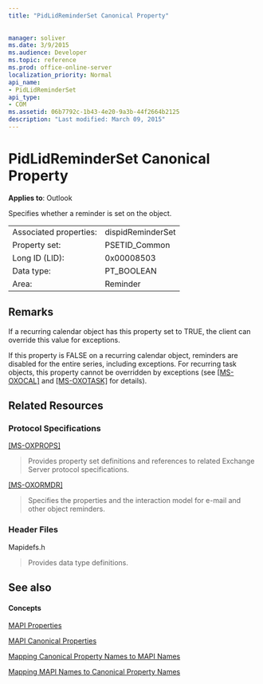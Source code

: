 ```yaml
---
title: "PidLidReminderSet Canonical Property"
 
 
manager: soliver
ms.date: 3/9/2015
ms.audience: Developer
ms.topic: reference
ms.prod: office-online-server
localization_priority: Normal
api_name:
- PidLidReminderSet
api_type:
- COM
ms.assetid: 06b7792c-1b43-4e20-9a3b-44f2664b2125
description: "Last modified: March 09, 2015"
---
```


# PidLidReminderSet Canonical Property

  
  
**Applies to**: Outlook 
  
Specifies whether a reminder is set on the object.
  
|||
|:-----|:-----|
|Associated properties:  <br/> |dispidReminderSet  <br/> |
|Property set:  <br/> |PSETID_Common  <br/> |
|Long ID (LID):  <br/> |0x00008503  <br/> |
|Data type:  <br/> |PT_BOOLEAN  <br/> |
|Area:  <br/> |Reminder  <br/> |
   
## Remarks

If a recurring calendar object has this property set to TRUE, the client can override this value for exceptions.
  
If this property is FALSE on a recurring calendar object, reminders are disabled for the entire series, including exceptions. For recurring task objects, this property cannot be overridden by exceptions (see [[MS-OXOCAL]](http://msdn.microsoft.com/library/09861fde-c8e4-4028-9346-e7c214cfdba1%28Office.15%29.aspx) and [[MS-OXOTASK]](http://msdn.microsoft.com/library/55600ec0-6195-4730-8436-59c7931ef27e%28Office.15%29.aspx) for details). 
  
## Related Resources

### Protocol Specifications

[[MS-OXPROPS]](http://msdn.microsoft.com/library/f6ab1613-aefe-447d-a49c-18217230b148%28Office.15%29.aspx)
  
> Provides property set definitions and references to related Exchange Server protocol specifications.
    
[[MS-OXORMDR]](http://msdn.microsoft.com/library/5454ebcc-e5d1-4da8-a598-d393b101caab%28Office.15%29.aspx)
  
> Specifies the properties and the interaction model for e-mail and other object reminders.
    
### Header Files

Mapidefs.h
  
> Provides data type definitions.
    
## See also

#### Concepts

[MAPI Properties](mapi-properties.md)
  
[MAPI Canonical Properties](mapi-canonical-properties.md)
  
[Mapping Canonical Property Names to MAPI Names](mapping-canonical-property-names-to-mapi-names.md)
  
[Mapping MAPI Names to Canonical Property Names](mapping-mapi-names-to-canonical-property-names.md)

